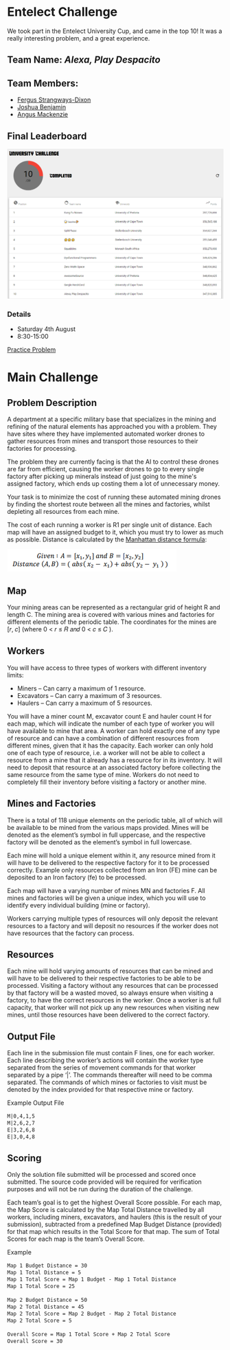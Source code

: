 # Entelect Challenge
We took part in the Entelect University Cup, and came in the top 10! It was a really interesting problem, and a great experience.
## Team Name: *Alexa, Play Despacito*
## Team Members:
* [Fergus Strangways-Dixon](https://github.com/fergusdixon)
* [Joshua Benjamin](https://github.com/joshbenjamin)
* [Angus Mackenzie](https://github.com/AngusTheMack)

## Final Leaderboard
![Leaderboard](img/leaderboard.png)

### Details
* Saturday 4th August
* 8:30-15:00


[Practice Problem](/practice/README.md)
# Main Challenge
## Problem Description
A department at a specific military base that specializes in the mining and refining of the natural elements has approached you with a problem. They have sites where they have implemented automated worker drones to gather resources from mines and transport those resources to their factories for processing.

The problem they are currently facing is that the AI to control these drones are far from efficient, causing the worker drones to go to every single factory after picking up minerals instead of just going to the mine's assigned factory, which ends up costing them a lot of unnecessary money.

Your task is to minimize the cost of running these automated mining drones by finding the shortest route between all the mines and factories, whilst depleting all resources from each mine.

The cost of each running a worker is R1 per single unit of distance. Each map will have an assigned budget to it, which you must try to lower as much as possible. 
Distance is calculated by the [Manhattan distance formula](https://en.wikipedia.org/wiki/Taxicab_geometry):

![Manhattan dist form](img/manhattan.png)

## Map
Your mining areas can be represented as a rectangular grid of height R and length C. The
mining area is covered with various mines and factories for different elements of the periodic
table. The coordinates for the mines are [𝑟, 𝑐] (where 0 < 𝑟 ≤ 𝑅 𝑎𝑛𝑑 0 < 𝑐 ≤ 𝐶 ).

## Workers 
You will have access to three types of workers with different inventory limits:
* Miners – Can carry a maximum of 1 resource.
* Excavators – Can carry a maximum of 3 resources.
* Haulers – Can carry a maximum of 5 resources.

You will have a miner count M, excavator count E and hauler count H for each map, which
will indicate the number of each type of worker you will have available to mine that area.
A worker can hold exactly one of any type of resource and can have a combination of different
resources from different mines, given that it has the capacity. Each worker can only hold one
of each type of resource, i.e. a worker will not be able to collect a resource from a mine that
it already has a resource for in its inventory. It will need to deposit that resource at an
associated factory before collecting the same resource from the same type of mine. Workers
do not need to completely fill their inventory before visiting a factory or another mine.

## Mines and Factories
There is a total of 118 unique elements on the periodic table, all of which will be available to be mined from the various maps provided. Mines will be denoted as the element’s symbol in full uppercase, and the respective factory will be denoted as the element’s symbol in full lowercase.

Each mine will hold a unique element within it, any resource mined from it will have to be delivered to the respective factory for it to be processed correctly. Example only resources collected from an Iron (FE) mine can be deposited to an Iron factory (fe) to be processed.

Each map will have a varying number of mines MN and factories F. All mines and factories will be given a unique index, which you will use to identify every individual building (mine or factory).

Workers carrying multiple types of resources will only deposit the relevant resources to a factory and will deposit no resources if the worker does not have resources that the factory can process.

## Resources
Each mine will hold varying amounts of resources that can be mined and will have to be delivered to their respective factories to be able to be processed. Visiting a factory without any resources that can be processed by that factory will be a wasted moved, so always ensure when visiting a factory, to have the correct resources in the worker.
Once a worker is at full capacity, that worker will not pick up any new resources when visiting new mines, until those resources have been delivered to the correct factory.

## Output File
Each line in the submission file must contain F lines, one for each worker.
Each line describing the worker’s actions will contain the worker type separated from the series of movement commands for that worker separated by a pipe ‘|’. The commands thereafter will need to be comma separated. The commands of which mines or factories to visit must be denoted by the index provided for that respective mine or factory.

Example Output File
```
M|0,4,1,5
M|2,6,2,7
E|3,2,6,8
E|3,0,4,8
```

## Scoring
Only the solution file submitted will be processed and scored once submitted. The source code provided will be required for verification purposes and will not be run during the duration of the challenge.

Each team’s goal is to get the highest Overall Score possible. For each map, the Map Score is calculated by the Map Total Distance travelled by all workers, including miners, excavators, and haulers (this is the result of your submission), subtracted from a predefined Map Budget Distance (provided) for that map which results in the Total Score for that map. The sum of Total Scores for each map is the team’s Overall Score.

Example
```
Map 1 Budget Distance = 30
Map 1 Total Distance = 5
Map 1 Total Score = Map 1 Budget - Map 1 Total Distance
Map 1 Total Score = 25

Map 2 Budget Distance = 50
Map 2 Total Distance = 45
Map 2 Total Score = Map 2 Budget - Map 2 Total Distance
Map 2 Total Score = 5

Overall Score = Map 1 Total Score + Map 2 Total Score
Overall Score = 30
```